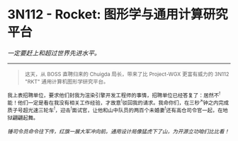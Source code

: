# 3N112 - Rocket: 图形学与通用计算研究平台

<i>一定要赶上和超过世界先进水平。</i>

---

> <small>这天，从 BOSS 直聘归来的 Chuigda 局长，带来了比 Project-WGX 更富有威力的 3N112 "RKT" 通用计算机图形学研究平台。</small>

<small>我上表招聘单位，要求他们封我为渲染引擎开发工程师的事情，招聘单位已经答复了：居然不<sup>!</sup>能！他们一定是看在我没有相关工作经验，才故意<sup>!</sup>驳回我的请求。我命你们，在三秒<sup>↗</sup>钟之内完成质子号超光速三轮车<sup>!</sup>，迎击<sup>!</sup>面试官，让他和山中队员的两百个未婚妻<sup>!</sup>还有高仓司令官一起，在地狱翩翩起舞。</small>

<small><i>锤司令员命令往下传，红旗一展大军冲向前。通用设计局像猛虎下了山，为开源立功咱们比比看！</i></small>
